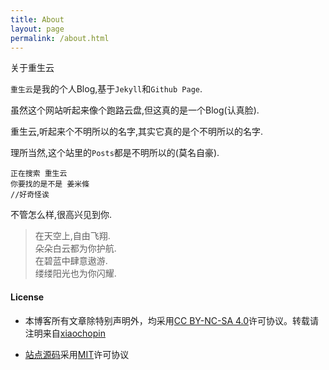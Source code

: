 ```yaml
---
title: About
layout: page
permalink: /about.html
---
```


<div class="page-title">关于重生云</div>

`重生云`是我的个人Blog,基于`Jekyll`和`Github Page`.

虽然这个网站听起来像个跑路云盘,但这真的是一个Blog(认真脸).

重生云,听起来个不明所以的名字,其实它真的是个不明所以的名字.

理所当然,这个站里的`Posts`都是不明所以的(莫名自豪).

```
正在搜索 重生云
你要找的是不是 姜米條
//好奇怪诶
```

不管怎么样,很高兴见到你.

>在天空上,自由飞翔.  
朵朵白云都为你护航.  
在碧蓝中肆意遨游.  
缕缕阳光也为你闪耀.

#### License

* 本博客所有文章除特别声明外，均采用[CC BY-NC-SA 4.0](https://creativecommons.org/licenses/by-sa/4.0/)许可协议。转载请注明来自[xiaochopin](https://github.com/xiaochopin)

* [站点源码](https://github.com/xiaochopin/xiaochopin.github.io)采用[MIT](https://github.com/xiaochopin/xiaochopin.github.io/blob/main/LICENSE)许可协议
